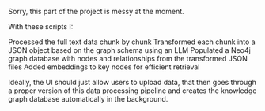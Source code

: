 Sorry, this part of the project is messy at the moment. 

With these scripts I:

Processed the full text data chunk by chunk
Transformed each chunk into a JSON object based on the graph schema using an LLM
Populated a Neo4j graph database with nodes and relationships from the transformed JSON files
Added embeddings to key nodes for efficient retrieval


Ideally, the UI should just allow users to upload data, that then goes through a proper version of this data processing pipeline and creates the knowledge graph database automatically in the background. 



